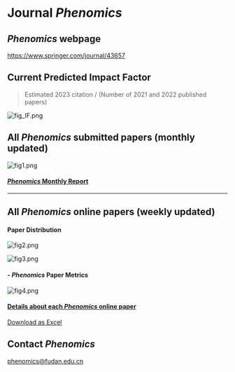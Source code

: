 # Journal *Phenomics*

## *Phenomics* webpage 

https://www.springer.com/journal/43657

## Current Predicted Impact Factor 

> Estimated 2023 citation / (Number of 2021 and 2022 published papers)

![fig_IF.png](https://gitee.com/telogen/Journal-Phenomics/raw/master/figures/fig_IF.png)

## All *Phenomics* submitted papers (monthly updated)

<!-- 月初修改 -->
![fig1.png](https://gitee.com/telogen/Journal-Phenomics/raw/master/figures/fig1.png)

#### [*Phenomics* Monthly Report](https://kdocs.cn/l/clR9KnB3xKQp)


-----

## All *Phenomics* online papers (weekly updated)

#### Paper Distribution
<!-- fig2 文章分布、citation分布图 每周修改-->
![fig2.png](https://gitee.com/telogen/Journal-Phenomics/raw/master/figures/fig2.png)

<!-- fig3 subject分布图 暂不修改 -->
![fig3.png](https://gitee.com/telogen/Journal-Phenomics/raw/master/figures/fig3.png)

#### - *Phenomics* Paper Metrics
<!-- fig4 增量趋势图 每周修改 -->
![fig4.png](https://gitee.com/telogen/Journal-Phenomics/raw/master/figures/fig4.png)

<!-- 每周修改 -->
#### [Details about each *Phenomics* online paper](https://github.com/Telogen/Journal-Phenomics/blob/master/weekly_online_paper_metrices/README.md)

[Download as Excel](https://github.com/Telogen/Journal-Phenomics/blob/master/weekly_online_paper_metrices/all_Phenomics_paper_metrics.xlsx)



## Contact *Phenomics*

phenomics@fudan.edu.cn


